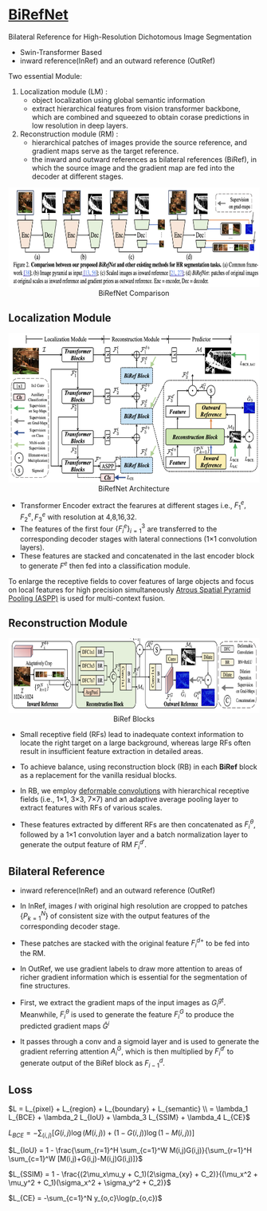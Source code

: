 # [BiRefNet](https://arxiv.org/pdf/2401.03407)
Bilateral Reference for High-Resolution Dichotomous Image Segmentation

- Swin-Transformer Based
- inward reference(InRef) and an outward reference (OutRef)

Two essential Module:

1. Localization module (LM) : 
    - object localization using global semantic information
    - extract hierarchical features from vision transformer backbone, which are combined and squeezed to obtain corase predictions in low resolution in deep layers.
2. Reconstruction module (RM) : 
    - hierarchical patches of images provide the source reference, and gradient maps serve as the target reference.
    - the inward and outward references as bilateral references (BiRef), in which the source image and the gradient map are fed into the decoder at different stages.

<div align='center'>
<img src='../../assets/BiRefNetComparison.png' height=200 width=600>
<figcaption>
BiRefNet Comparison
</figcaption>
</div>


## Localization Module
<div align='center'>
<img src='../../assets/BiRefNet.png' height=300 width=600>
<figcaption>
BiRefNet Architecture
</figcaption>
</div>


- Transformer Encoder extract the fearures at different stages i.e., $F_1^e, F_2^e, F_3^e$ with resolution at 4,8,16,32. 
- The features of the first four $\{F_i^e\}_{i=1}^3$ are transferred to the corresponding decoder stages with lateral connections (1×1 convolution layers).
- These features are stacked and concatenated in the last encoder block to generate $F^e$ then fed into a classification module.

To enlarge the receptive fields to cover features of large objects and focus on local features for high precision simultaneously [Atrous Spatial Pyramid Pooling (ASPP)](https://openaccess.thecvf.com/content_ECCV_2018/papers/Liang-Chieh_Chen_Encoder-Decoder_with_Atrous_ECCV_2018_paper.pdf)  is used for multi-context fusion.


## Reconstruction Module
<div align='center'>
<img src='../../assets/BiRefNetBlock.png' height=150 width=600>
<figcaption>
BiRef Blocks
</figcaption>
</div>

- Small receptive field (RFs) lead to inadequate context information to locate the right target on a large background, whereas large RFs often result in insufficient feature extraction in detailed areas.

- To achieve balance, using reconstruction block (RB) in each **BiRef** block as a replacement for the vanilla residual blocks.

- In RB, we employ [deformable convolutions](https://openaccess.thecvf.com/content_ICCV_2017/papers/Dai_Deformable_Convolutional_Networks_ICCV_2017_paper.pdf) with hierarchical receptive fields (i.e., 1×1, 3×3, 7×7) and an adaptive average pooling layer to extract features with RFs of various scales.

- These features extracted by different RFs are then concatenated as $F_i^{\theta}$, followed by a 1×1 convolution layer and a batch normalization layer to generate the output feature of RM $F_i^{d'}$.


## Bilateral Reference
- inward reference(InRef) and an outward reference (OutRef)

- In InRef, images $I$ with original high resolution are cropped to patches $\{P_{k=1}^N\}$ of consistent size with the output features of the corresponding decoder stage.

- These patches are stacked with the original feature $F_i^{d+}$ to be fed into the RM.

- In OutRef, we use gradient labels to draw more attention to areas of richer gradient information which is essential for the segmentation of fine structures.

- First, we extract the gradient maps of the input images as $G_i^{gt}$. Meanwhile, $F_i^{\theta}$
is used to generate the feature $F_i^G$ to produce the predicted
gradient maps $\hat{G}^i$

- It passes through a conv and a sigmoid layer and is used to generate the gradient referring attention $A_i^G$, which is then multiplied by $F_i^{d'}$ to generate output of the BiRef block as $F_{i−1}^{d}$.

## Loss

$L = L_{pixel} + L_{region} + L_{boundary} + L_{semantic} \\
= \lambda_1 L_{BCE} + \lambda_2 L_{IoU} + \lambda_3 L_{SSIM} + \lambda_4 L_{CE}$

$L_{BCE} = -\sum_{(i,j)} [G(i,j) \log(M(i,j)) + (1-G(i,j)) \log(1-M(i,j))]$

$L_{IoU} = 1 - \frac{\sum_{r=1}^H \sum_{c=1}^W M(i,j)G(i,j)}{\sum_{r=1}^H \sum_{c=1}^W [M(i,j)+G(i,j)-M(i,j)G(i,j)]}$

$L_{SSIM} = 1 - \frac{(2\mu_x\mu_y + C_1)(2\sigma_{xy} + C_2)}{(\mu_x^2 + \mu_y^2 + C_1)(\sigma_x^2 + \sigma_y^2 + C_2)}$

$L_{CE} = -\sum_{c=1}^N y_{o,c}\log(p_{o,c})$